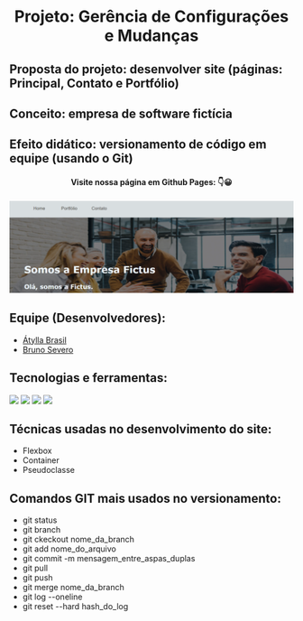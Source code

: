 <h1 style="text-align: center;">Projeto: Gerência de Configurações e Mudanças</h1>
<h2>Proposta do projeto: desenvolver site (páginas: Principal, Contato e Portfólio)</h2>
<h2>Conceito: empresa de software fictícia</h2>
<h2>Efeito didático: versionamento de código em equipe (usando o Git)</h2>
<h4 style="text-align: center;">Visite nossa página em Github Pages: 👇😀</h4>
<a href="https://atilaprog10.github.io/projeto-git/"><img src="imagens/banner-readme.png"></img></a>
<h2>Equipe (Desenvolvedores):</h2>
<ul>
  <li><a href="https://github.com/atilaprog10">Átylla Brasil</a></li>
  <li><a href="https://github.com/Brscabral">Bruno Severo</a></li>
</ul>
<h2>Tecnologias e ferramentas:</h2>

<img width="10%" src="https://cdn.jsdelivr.net/gh/devicons/devicon/icons/git/git-original-wordmark.svg" />
<img width="10%" src="https://cdn.jsdelivr.net/gh/devicons/devicon/icons/html5/html5-plain-wordmark.svg" />
<img width="10%" src="https://cdn.jsdelivr.net/gh/devicons/devicon/icons/css3/css3-plain-wordmark.svg" />
<img width="10%" src="https://cdn.jsdelivr.net/gh/devicons/devicon/icons/visualstudio/visualstudio-plain-wordmark.svg" />

<h2>Técnicas usadas no desenvolvimento do site:</h2>
<ul>
  <li>Flexbox</li>
  <li>Container</li>
  <li>Pseudoclasse</li>
</ul>
<h2>Comandos GIT mais usados no versionamento:</h2>
<ul>
  <li>git status</li>
  <li>git branch</li>
  <li>git ckeckout nome_da_branch</li>
  <li>git add nome_do_arquivo </li>
  <li>git commit -m mensagem_entre_aspas_duplas</li>
  <li>git pull</li>
  <li>git push</li>
  <li>git merge nome_da_branch</li>
  <li>git log --oneline</li>
  <li>git reset --hard hash_do_log</li>
</ul>
